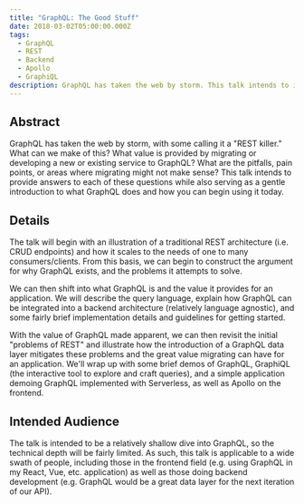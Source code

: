 ```yaml
---
title: "GraphQL: The Good Stuff"
date: 2018-03-02T05:00:00.000Z
tags:
  - GraphQL
  - REST
  - Backend
  - Apollo
  - GraphiQL
description: GraphQL has taken the web by storm. This talk intends to illustrate what GraphQL is, how you can integrate it into your application, and the value it provides for an application
---
```


## Abstract

GraphQL has taken the web by storm, with some calling it a "REST killer." What can we make of this? What value is provided by migrating or developing a new or existing service to GraphQL? What are the pitfalls, pain points, or areas where migrating might not make sense? This talk intends to provide answers to each of these questions while also serving as a gentle introduction to what GraphQL does and how you can begin using it today.

## Details

The talk will begin with an illustration of a traditional REST architecture (i.e. CRUD endpoints) and how it scales to the needs of one to many consumers/clients. From this basis, we can begin to construct the argument for why GraphQL exists, and the problems it attempts to solve.

We can then shift into what GraphQL is and the value it provides for an application. We will describe the query language, explain how GraphQL can be integrated into a backend architecture (relatively language agnostic), and some fairly brief implementation details and guidelines for getting started.

With the value of GraphQL made apparent, we can then revisit the initial "problems of REST" and illustrate how the introduction of a GraphQL data layer mitigates these problems and the great value migrating can have for an application. We'll wrap up with some brief demos of GraphQL, GraphiQL (the interactive tool to explore and craft queries), and a simple application demoing GraphQL implemented with Serverless, as well as Apollo on the frontend.

## Intended Audience

The talk is intended to be a relatively shallow dive into GraphQL, so the technical depth will be fairly limited. As such, this talk is applicable to a wide swath of people, including those in the frontend field (e.g. using GraphQL in my React, Vue, etc. application) as well as those doing backend development (e.g. GraphQL would be a great data layer for the next iteration of our API).
